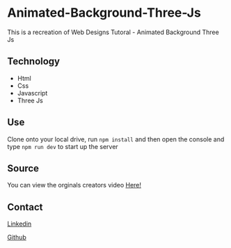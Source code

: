 # Animated-Background-Three-Js

This is a recreation of Web Designs Tutoral - Animated Background Three Js

## Technology

- Html
- Css
- Javascript
- Three Js

## Use

Clone onto your local drive, run ```npm install``` and then open the console and type ```npm run dev``` to start up the server

## Source

You can view the orginals creators video [Here!](https://www.youtube.com/watch?v=hiXkW1iEPY4)

## Contact

[Linkedin](https://www.linkedin.com/in/sebastian-gillis-995696239/) 

[Github](https://github.com/sw33ws)
